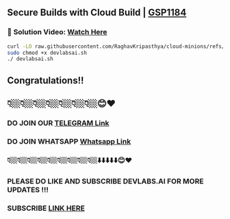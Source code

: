 

##  Secure Builds with Cloud Build | [GSP1184](https://www.cloudskillsboost.google/focuses/83256?parent=catalog)

### 🔗 **Solution Video:** [Watch Here]()


```bash
curl -LO raw.githubusercontent.com/RaghavKripasthya/cloud-minions/refs/heads/master/Secure%20Builds%20with%20Cloud%20Build/devlabsai.sh
sudo chmod +x devlabsai.sh
./ devlabsai.sh
```


## Congratulations!!
## 👇🏼👇🏼👇🏼👇🏼👇🏼👇🏼👇🏼😊❤️
### DO JOIN OUR [TELEGRAM Link](https://t.me/+VsYwuNuMI9NiNzM9) 
### DO JOIN WHATSAPP [Whatsapp Link](https://chat.whatsapp.com/BeGG0HXiM469i3WFMgm4qs)
### 👇🏼👇🏼👇🏼👇🏼👇🏼👇🏼👇🏼👇🏼👇🏼⬇️⬇️⬇️⬇️⬇️😊❤️
### PLEASE DO LIKE AND SUBSCRIBE DEVLABS.AI FOR MORE UPDATES !!!
### SUBSCRIBE [LINK HERE](https://www.youtube.com/channel/UCVFPYmP2CZvVmICxw7YHT8A)
